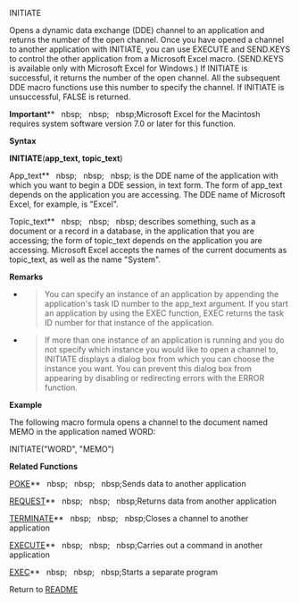 INITIATE

Opens a dynamic data exchange (DDE) channel to an application and
returns the number of the open channel. Once you have opened a channel
to another application with INITIATE, you can use EXECUTE and SEND.KEYS
to control the other application from a Microsoft Excel macro.
(SEND.KEYS is available only with Microsoft Excel for Windows.) If
INITIATE is successful, it returns the number of the open channel. All
the subsequent DDE macro functions use this number to specify the
channel. If INITIATE is unsuccessful, FALSE is returned.

**Important****&nbsp;&nbsp;&nbsp;nbsp;&nbsp;&nbsp;&nbsp;nbsp;&nbsp;&nbsp;&nbsp;nbsp;Microsoft Excel for the Macintosh
requires system software version 7.0 or later for this function.

**Syntax**

**INITIATE**(**app\_text, topic\_text**)

App\_text**&nbsp;&nbsp;&nbsp;nbsp;&nbsp;&nbsp;&nbsp;nbsp;&nbsp;&nbsp;&nbsp;nbsp;&nbsp;is the DDE name of the application with
which you want to begin a DDE session, in text form. The form of
app\_text depends on the application you are accessing. The DDE name of
Microsoft Excel, for example, is "Excel".

Topic\_text**&nbsp;&nbsp;&nbsp;nbsp;&nbsp;&nbsp;&nbsp;nbsp;&nbsp;&nbsp;&nbsp;nbsp;&nbsp;describes something, such as a
document or a record in a database, in the application that you are
accessing; the form of topic\_text depends on the application you are
accessing. Microsoft Excel accepts the names of the current documents as
topic\_text, as well as the name "System".

**Remarks**

  - > You can specify an instance of an application by appending the
    > application's task ID number to the app\_text argument. If you
    > start an application by using the EXEC function, EXEC returns the
    > task ID number for that instance of the application.

  - > If more than one instance of an application is running and you do
    > not specify which instance you would like to open a channel to,
    > INITIATE displays a dialog box from which you can choose the
    > instance you want. You can prevent this dialog box from appearing
    > by disabling or redirecting errors with the ERROR function.


**Example**

The following macro formula opens a channel to the document named MEMO
in the application named WORD:

INITIATE("WORD", "MEMO")

**Related Functions**

[POKE](POKE.md)**&nbsp;&nbsp;&nbsp;nbsp;&nbsp;&nbsp;&nbsp;nbsp;&nbsp;&nbsp;&nbsp;nbsp;Sends data to another application

[REQUEST](REQUEST.md)**&nbsp;&nbsp;&nbsp;nbsp;&nbsp;&nbsp;&nbsp;nbsp;&nbsp;&nbsp;&nbsp;nbsp;Returns data from another application

[TERMINATE](TERMINATE.md)**&nbsp;&nbsp;&nbsp;nbsp;&nbsp;&nbsp;&nbsp;nbsp;&nbsp;&nbsp;&nbsp;nbsp;Closes a channel to another application

[EXECUTE](EXECUTE.md)**&nbsp;&nbsp;&nbsp;nbsp;&nbsp;&nbsp;&nbsp;nbsp;&nbsp;&nbsp;&nbsp;nbsp;Carries out a command in another application

[EXEC](EXEC.md)**&nbsp;&nbsp;&nbsp;nbsp;&nbsp;&nbsp;&nbsp;nbsp;&nbsp;&nbsp;&nbsp;nbsp;Starts a separate program



Return to [README](README.md)

